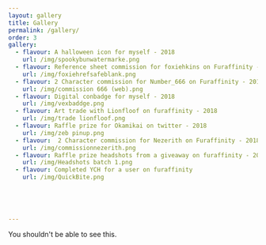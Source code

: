 ```yaml
---
layout: gallery
title: Gallery
permalink: /gallery/
order: 3
gallery:
  - flavour: A halloween icon for myself - 2018
    url: /img/spookybunwatermarke.png
  - flavour: Reference sheet commission for foxiehkins on Furaffinity - 2018
    url: /img/foxiehrefsafeblank.png
  - flavour: 2 Character commission for Number_666 on Furaffinity - 2018
    url: /img/commission 666 (web).png
  - flavour: Digital conbadge for myself - 2018
    url: /img/vexbaddge.png
  - flavour: Art trade with Lionfloof on furaffinity - 2018
    url: /img/trade lionfloof.png
  - flavour: Raffle prize for Okamikai on twitter - 2018
    url: /img/zeb pinup.png
  - flavour:  2 Character commission for Nezerith on Furaffinity - 2018
    url: /img/commissionnezerith.png
  - flavour: Raffle prize headshots from a giveaway on furaffinity - 2018
    url: /img/Headshots batch 1.png
  - flavour: Completed YCH for a user on furaffinity
    url: /img/QuickBite.png





---
```

You shouldn't be able to see this.
